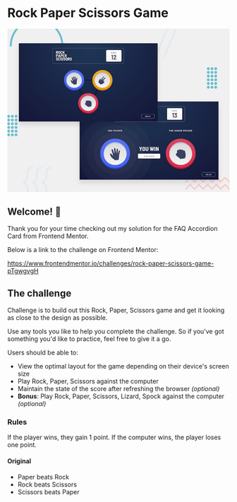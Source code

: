 # Rock Paper Scissors Game

![Design preview for the Rock, Paper, Scissors coding challenge](./preview.jpg)

## Welcome! 👋

Thank you for your time checking out my solution for the FAQ Accordion Card from Frontend Mentor.

Below is a link to the challenge on Frontend Mentor:

https://www.frontendmentor.io/challenges/rock-paper-scissors-game-pTgwgvgH

## The challenge

Challenge is to build out this Rock, Paper, Scissors game and get it looking as close to the design as possible.

Use any tools you like to help you complete the challenge. So if you've got something you'd like to practice, feel free to give it a go.

Users should be able to:

- View the optimal layout for the game depending on their device's screen size
- Play Rock, Paper, Scissors against the computer
- Maintain the state of the score after refreshing the browser _(optional)_
- **Bonus**: Play Rock, Paper, Scissors, Lizard, Spock against the computer _(optional)_

### Rules

If the player wins, they gain 1 point. If the computer wins, the player loses one point.

#### Original

- Paper beats Rock
- Rock beats Scissors
- Scissors beats Paper
